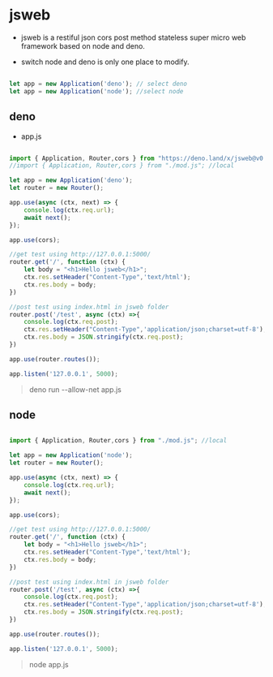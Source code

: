 # jsweb

- jsweb is a restiful json cors post method stateless super micro web framework based on node and deno.

- switch node and deno is only one place to modify.

```javascript

let app = new Application('deno'); // select deno
let app = new Application('node'); //select node

```

## deno

- app.js
  
```javascript

import { Application, Router,cors } from "https://deno.land/x/jsweb@v0.1.0/mod.js"; //remote
//import { Application, Router,cors } from "./mod.js"; //local

let app = new Application('deno');
let router = new Router();

app.use(async (ctx, next) => {  
    console.log(ctx.req.url);
    await next();
});

app.use(cors);

//get test using http://127.0.0.1:5000/
router.get('/', function (ctx) {
    let body = "<h1>Hello jsweb</h1>";
    ctx.res.setHeader("Content-Type",'text/html');
    ctx.res.body = body;
})

//post test using index.html in jsweb folder
router.post('/test', async (ctx) =>{
    console.log(ctx.req.post);
    ctx.res.setHeader("Content-Type",'application/json;charset=utf-8');
    ctx.res.body = JSON.stringify(ctx.req.post);
})

app.use(router.routes());

app.listen('127.0.0.1', 5000);

```

> deno run --allow-net app.js

## node

```javascript

import { Application, Router,cors } from "./mod.js"; //local

let app = new Application('node');
let router = new Router();

app.use(async (ctx, next) => {  
    console.log(ctx.req.url);
    await next();
});

app.use(cors);

//get test using http://127.0.0.1:5000/
router.get('/', function (ctx) {
    let body = "<h1>Hello jsweb</h1>";
    ctx.res.setHeader("Content-Type",'text/html');
    ctx.res.body = body;
})

//post test using index.html in jsweb folder
router.post('/test', async (ctx) =>{
    console.log(ctx.req.post);
    ctx.res.setHeader("Content-Type",'application/json;charset=utf-8');
    ctx.res.body = JSON.stringify(ctx.req.post);
})

app.use(router.routes());

app.listen('127.0.0.1', 5000);

```

> node app.js